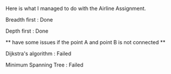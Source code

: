 Here is what I managed to do with the Airline Assignment.

Breadth first : Done 

Depth first : Done

** have some issues if the point A and point B is not connected **



Dijkstra's algorithm : Failed

Minimum Spanning Tree : Failed
